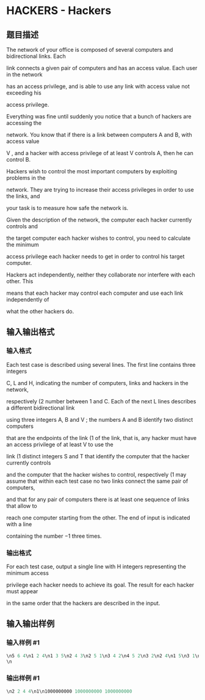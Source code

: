 # HACKERS - Hackers

## 题目描述

The network of your office is composed of several computers and bidirectional links. Each

link connects a given pair of computers and has an access value. Each user in the network

has an access privilege, and is able to use any link with access value not exceeding his

access privilege.

Everything was fine until suddenly you notice that a bunch of hackers are accessing the

network. You know that if there is a link between computers A and B, with access value

V , and a hacker with access privilege of at least V controls A, then he can control B.

Hackers wish to control the most important computers by exploiting problems in the

network. They are trying to increase their access privileges in order to use the links, and

your task is to measure how safe the network is.

Given the description of the network, the computer each hacker currently controls and

the target computer each hacker wishes to control, you need to calculate the minimum

access privilege each hacker needs to get in order to control his target computer.

Hackers act independently, neither they collaborate nor interfere with each other. This

means that each hacker may control each computer and use each link independently of

what the other hackers do.

## 输入输出格式

### 输入格式

Each test case is described using several lines. The first line contains three integers

C, L and H, indicating the number of computers, links and hackers in the network,

respectively (2 number between 1 and C. Each of the next L lines describes a different bidirectional link

using three integers A, B and V ; the numbers A and B identify two distinct computers

that are the endpoints of the link (1 of the link, that is, any hacker must have an access privilege of at least V to use the

link (1 distinct integers S and T that identify the computer that the hacker currently controls

and the computer that the hacker wishes to control, respectively (1 may assume that within each test case no two links connect the same pair of computers,

and that for any pair of computers there is at least one sequence of links that allow to

reach one computer starting from the other. The end of input is indicated with a line

containing the number −1 three times.

### 输出格式

For each test case, output a single line with H integers representing the minimum access

privilege each hacker needs to achieve its goal. The result for each hacker must appear

in the same order that the hackers are described in the input.

## 输入输出样例

### 输入样例 #1

```cpp
\n5 6 4\n1 2 4\n1 3 5\n2 4 3\n2 5 1\n3 4 2\n4 5 2\n3 2\n2 4\n1 5\n3 1\n2 1 1\n1 2 1\n2 1\n2 1 3\n1 2 1000000000\n2 1\n2 1\n1 2\n-1 -1 -1
\n
```


### 输出样例 #1

```cpp
\n2 2 4 4\n1\n1000000000 1000000000 1000000000
```


